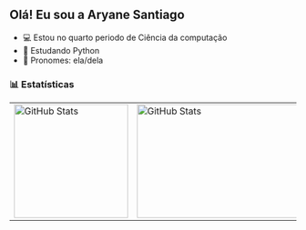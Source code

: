 ## Olá! Eu sou a Aryane Santiago

- 💻 Estou no quarto periodo de Ciência da computação
- 📖 Estudando Python
- 👤 Pronomes: ela/dela


### 📊 Estatísticas

<table>
  <tr>
    <td>
      <img 
        alt="GitHub Stats" 
        height="200" 
        src="https://github-readme-stats.vercel.app/api?username=aryanesantiago&show_icons=true&theme=radical&include_all_commits=true&locale=pt-br" 
      />
    </td>
    <td>
      <img
        alt="GitHub Stats" 
        height="200" 
        width="400"
        src="https://github-readme-stats.vercel.app/api/top-langs/?username=aryanesantiago&theme=radical&layout=compact&custom_title=Tecnologias&langs_count=9" 
      />
    </td>
  </tr>
</table>

